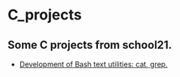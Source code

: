 # C_projects
## Some C projects from school21.
+ [Development of Bash text utilities: cat, grep.](https://github.com/SemenutaEgor/C_projects/tree/main/bash_utils)
